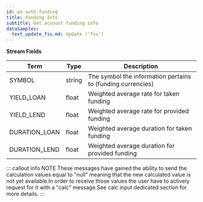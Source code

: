 ```yaml
---
id: ws-auth-funding
title: Funding Info
subtitle: Get account funding info
dataSamples:
  text_update_fiu.md: Update ('fiu')
---
```


**Stream Fields**

Term | Type | Description
-- | -- | --
SYMBOL | string  |  The symbol the information pertains to (funding currencies)
YIELD_LOAN |  float  |  Weighted average rate for taken funding
YIELD_LEND |  float  | Weighted average rate for provided funding
DURATION_LOAN |  float  |  Weighted average duration for taken funding
DURATION_LEND |  float  | Weighted average duration for provided funding


::: callout info NOTE
These messages have gained the ability to send the calculation values equal to "null" meaning that the new calculated value is not yet available.In order to receive those values the user have to actively request for it with a "calc" message.See calc input dedicated section for more details.
:::
